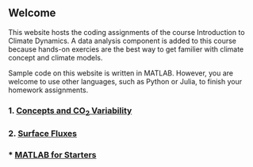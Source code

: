 ## Welcome 

This website hosts the coding assignments of the course Introduction to Climate Dynamics. A data analysis component is added to this course because hands-on exercies are the best way to get familier with climate concept and climate models. 

Sample code on this website is written in MATLAB. However, you are welcome to use other languages, such as Python or Julia, to finish your homework assignments. 

### 1. [Concepts and CO<sub>2</sub> Variability](Lab1.md)

### 2. [Surface Fluxes](Lab2.md)

<!--
### 3A. [Kinetic Energy](Lab3a.md)

### 3B. [Available Potential Energy](Lab3b.md)
-->

### * [MATLAB for Starters](MATLAB_Starter.md)

